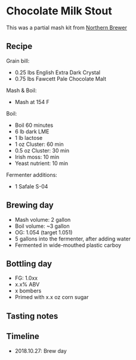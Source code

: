 # Chocolate Milk Stout
This was a partial mash kit from [Northern Brewer](https://www.northernbrewer.com/products/chocolate-milk-stout-extract-kit)

## Recipe
Grain bill:
* 0.25 lbs English Extra Dark Crystal
* 0.75 lbs Fawcett Pale Chocolate Malt

Mash & Boil:
* Mash at 154 F

Boil:
* Boil 60 minutes
* 6 lb dark LME
* 1 lb lactose
* 1 oz Cluster: 60 min
* 0.5 oz Cluster: 30 min
* Irish moss: 10 min
* Yeast nutrient: 10 min

Fermenter additions:
* 1 Safale S-04

## Brewing day
* Mash volume: 2 gallon
* Boil volume: ~3 gallon
* OG: 1.054 (target 1.051)
* 5 gallons into the fermenter, after adding water
* Fermented in wide-mouthed plastic carboy

## Bottling day
* FG: 1.0xx
* x.x% ABV
* x bombers
* Primed with x.x oz corn sugar

## Tasting notes

## Timeline
* 2018.10.27: Brew day
